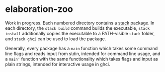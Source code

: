 # elaboration-zoo

Work in progress. Each numbered directory contains a
[stack](https://docs.haskellstack.org/en/stable/README/) package. In each
directory, the `stack build` command builds the executable, `stack install`
additionally copies the executable to a PATH-visible `stack` folder, and `stack
ghci` can be used to load the package.

Generally, every package has a `main` function which takes some command line
flags and reads input from stdin, intended for command line usage, and a `main'`
function with the same functionality which takes flags and input as plain
strings, intended for interactive usage in ghci.
